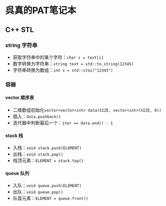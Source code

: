 # 呉真的PAT笔记本

## C++ STL

### string 字符串

* 获取字符串中的某个字符：`char c = text[i]`
* 数字转换为字符串：`string text = std::to_string(12345)`
* 字符串转换为数组：`int x = std::stoi("12345")`

### 容器

#### vector 顺序表

* 二维数组初始化`vector<vector<int> data(SIZE, vector<int>(SIZE, 0))`
* 插入：`data.pushback()`
* 迭代器中判断最后一个：`iter == data.end() - 1`

#### stack 栈

* 入栈：`void stack.push(ELEMENT)`
* 出栈：`void stack.pop()`
* 栈顶元素：`ELEMENT = stack.top()`

#### queue 队列

* 入队：`void queue.push(ELEMENT)`
* 出队：`void queue.pop()`
* 队首元素：`ELEMENT = queue.front()`
